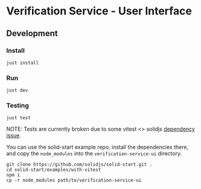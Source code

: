 # Verification Service - User Interface

## Development

### Install

```shell
just install
```

### Run

```shell
just dev
```

### Testing

```shell
just test
```

NOTE: Tests are currently broken due to some vitest <> solidjs
[dependency issue](https://github.com/solidjs/solid-start/issues/1679).

You can use the solid-start example repo, install the dependencies there, and
copy the `node_modules` into the `verification-service-ui` directory.

```shell
git clone https://github.com/solidjs/solid-start.git .
cd solid-start/examples/with-vitest
npm i
cp -r node_modules path/to/verification-service-ui
```
